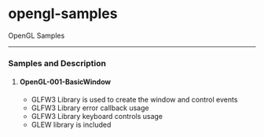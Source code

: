 # opengl-samples
OpenGL Samples
<hr>
<h3>Samples and Description</h3>
<ol>
    <li>
      <h4>OpenGL-001-BasicWindow</h4>
      <ul>
        <li>GLFW3 Library is used to create the window and control events</li>
        <li>GLFW3 Library error callback usage</li>
        <li>GLFW3 Library keyboard controls usage</li>
        <li>GLEW library is included</li>
      </ul>
    </li>
</ol>
